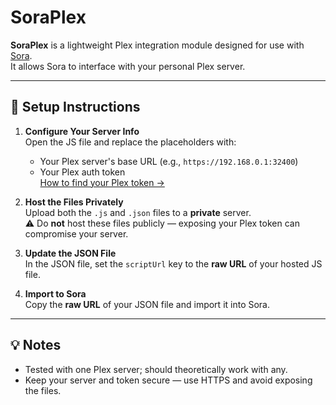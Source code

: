 # SoraPlex

**SoraPlex** is a lightweight Plex integration module designed for use with [Sora]([https://sora.sh](https://sora.jm26.net/)).  
It allows Sora to interface with your personal Plex server.

---

## 🔧 Setup Instructions

1. **Configure Your Server Info**  
   Open the JS file and replace the placeholders with:
   - Your Plex server's base URL (e.g., `https://192.168.0.1:32400`)
   - Your Plex auth token  
     [How to find your Plex token →](https://support.plex.tv/articles/204059436-finding-an-authentication-token-x-plex-token/)

2. **Host the Files Privately**  
   Upload both the `.js` and `.json` files to a **private** server.  
   ⚠️ Do **not** host these files publicly — exposing your Plex token can compromise your server.

3. **Update the JSON File**  
   In the JSON file, set the `scriptUrl` key to the **raw URL** of your hosted JS file.

4. **Import to Sora**  
   Copy the **raw URL** of your JSON file and import it into Sora.

---

## 💡 Notes

- Tested with one Plex server; should theoretically work with any.
- Keep your server and token secure — use HTTPS and avoid exposing the files.

